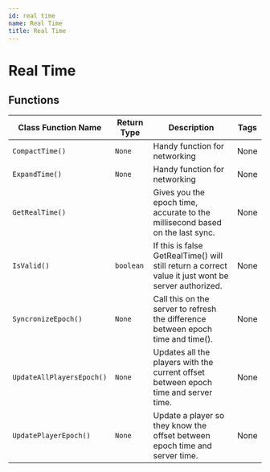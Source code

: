 ```yaml
---
id: real time
name: Real Time
title: Real Time
---
```


# Real Time

## Functions

| Class Function Name | Return Type | Description | Tags |
| ------------------- | ----------- | ----------- | ---- |
| `CompactTime()` | `None` | Handy function for networking | None |
| `ExpandTime()` | `None` | Handy function for networking | None |
| `GetRealTime()` |  | Gives you the epoch time, accurate to the millisecond based on the last sync. | None |
| `IsValid()` | `boolean` | If this is false GetRealTime() will still return a correct value it just wont be server authorized. | None |
| `SyncronizeEpoch()` | `None` | Call this on the server to refresh the difference between epoch time and time(). | None |
| `UpdateAllPlayersEpoch()` | `None` | Updates all the players with the current offset between epoch time and server time. | None |
| `UpdatePlayerEpoch()` | `None` | Update a player so they know the offset between epoch time and server time. | None |
